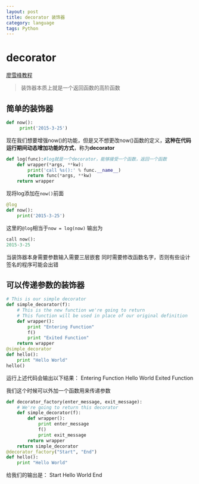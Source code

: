 ```yaml
---
layout: post
title: decorator 装饰器
category: language
tags: Python
---
```


# decorator
[廖雪峰教程](https://www.liaoxuefeng.com/wiki/0014316089557264a6b348958f449949df42a6d3a2e542c000/0014318435599930270c0381a3b44db991cd6d858064ac0000)
> 装饰器本质上就是一个返回函数的高阶函数
## 简单的装饰器

```python
def now():
     print('2015-3-25')
```

现在我们想要增强now()的功能，但是又不想更改now()函数的定义，**这种在代码运行期间动态增加功能的方式**，称为**decorator**

```python
def log(func):#log就是一个decorator，能够接受一个函数，返回一个函数
    def wrapper(*args, **kw):
        print('call %s():' % func.__name__)
        return func(*args, **kw)
    return wrapper
```

现将log添加在`now()`前面

```python
@log
def now():
    print('2015-3-25')
```

这里的`@log`相当于`now = log(now)`
输出为

```python
call now():
2015-3-25
```

当装饰器本身需要参数输入需要三层嵌套
同时需要修改函数名字，否则有些设计签名的程序可能会出错

## 可以传递参数的装饰器

```python
# This is our simple decorator
def simple_decorator(f):
    # This is the new function we're going to return
    # This function will be used in place of our original definition
    def wrapper():
        print "Entering Function"
        f()
        print "Exited Function"
    return wrapper
@simple_decorator
def hello():
    print "Hello World"
hello()
```

运⾏上述代码会输出以下结果：
Entering Function
Hello World
Exited Function

我们这个时候可以外加一个函数用来传递参数

```python
def decorator_factory(enter_message, exit_message):
    # We're going to return this decorator
    def simple_decorator(f):
        def wrapper():
            print enter_message
            f()
            print exit_message
        return wrapper
    return simple_decorator
@decorator_factory("Start", "End")
def hello():
    print "Hello World"
```

给我们的输出是：
Start
Hello World
End
